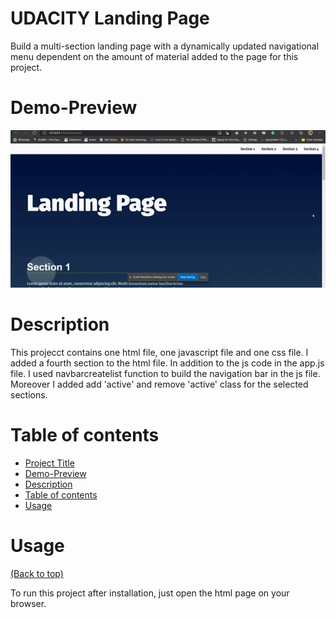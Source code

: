 <!-- Add banner here -->

# UDACITY Landing Page

Build a multi-section landing page with a dynamically updated navigational menu dependent on the amount of material added to the page for this project.

# Demo-Preview

![Random GIF](https://github.com/toqaayman/UDACITY-LandingPage/blob/master/images/Demo.gif)

# Description

This projecct contains one html file, one javascript file and one css file. I added a fourth section to the html file. In addition to the js code in the app.js file. I used navbarcreatelist function to build the navigation bar in the js file. Moreover I added add 'active' and remove 'active' class for the selected sections.

# Table of contents

- [Project Title](#project-title)
- [Demo-Preview](#demo-preview)
- [Description](#Description)
- [Table of contents](#table-of-contents)
- [Usage](#usage)


# Usage
[(Back to top)](#table-of-contents)

To run this project after installation, just open the html page on your browser.

